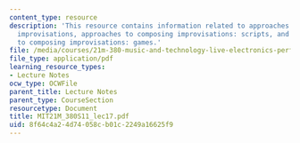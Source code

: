 ```yaml
---
content_type: resource
description: 'This resource contains information related to approaches to composing
  improvisations, approaches to composing improvisations: scripts, and approaches
  to composing improvisations: games.'
file: /media/courses/21m-380-music-and-technology-live-electronics-performance-practices-spring-2011/8f64c4a24d74058cb01c2249a16625f9_MIT21M_380S11_lec17.pdf
file_type: application/pdf
learning_resource_types:
- Lecture Notes
ocw_type: OCWFile
parent_title: Lecture Notes
parent_type: CourseSection
resourcetype: Document
title: MIT21M_380S11_lec17.pdf
uid: 8f64c4a2-4d74-058c-b01c-2249a16625f9
---
```

